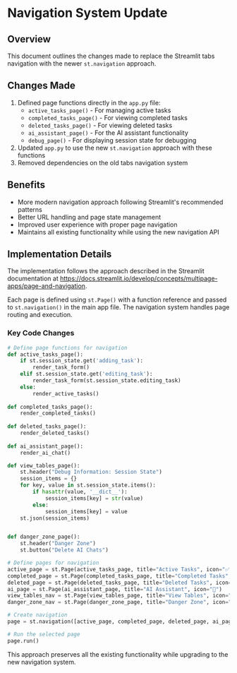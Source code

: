 # Navigation System Update

## Overview
This document outlines the changes made to replace the Streamlit tabs navigation with the newer `st.navigation` approach.

## Changes Made
1. Defined page functions directly in the `app.py` file:
   - `active_tasks_page()` - For managing active tasks
   - `completed_tasks_page()` - For viewing completed tasks
   - `deleted_tasks_page()` - For viewing deleted tasks
   - `ai_assistant_page()` - For the AI assistant functionality
   - `debug_page()` - For displaying session state for debugging
2. Updated `app.py` to use the new `st.navigation` approach with these functions
3. Removed dependencies on the old tabs navigation system

## Benefits
- More modern navigation approach following Streamlit's recommended patterns
- Better URL handling and page state management
- Improved user experience with proper page navigation
- Maintains all existing functionality while using the new navigation API

## Implementation Details
The implementation follows the approach described in the Streamlit documentation at https://docs.streamlit.io/develop/concepts/multipage-apps/page-and-navigation.

Each page is defined using `st.Page()` with a function reference and passed to `st.navigation()` in the main app file. The navigation system handles page routing and execution.

### Key Code Changes

```python
# Define page functions for navigation
def active_tasks_page():
    if st.session_state.get('adding_task'):
        render_task_form()
    elif st.session_state.get('editing_task'):
        render_task_form(st.session_state.editing_task)
    else:
        render_active_tasks()
        
def completed_tasks_page():
    render_completed_tasks()
    
def deleted_tasks_page():
    render_deleted_tasks()
    
def ai_assistant_page():
    render_ai_chat()

def view_tables_page():
    st.header("Debug Information: Session State")
    session_items = {}
    for key, value in st.session_state.items():
        if hasattr(value, '__dict__'):
            session_items[key] = str(value)
        else:
            session_items[key] = value
    st.json(session_items)


def danger_zone_page():
    st.header("Danger Zone")
    st.button("Delete AI Chats")

# Define pages for navigation
active_page = st.Page(active_tasks_page, title="Active Tasks", icon="✅", default=True)
completed_page = st.Page(completed_tasks_page, title="Completed Tasks", icon="✨")
deleted_page = st.Page(deleted_tasks_page, title="Deleted Tasks", icon="🗑️")
ai_page = st.Page(ai_assistant_page, title="AI Assistant", icon="🤖")
view_tables_nav = st.Page(view_tables_page, title="View Tables", icon="🐞")
danger_zone_nav = st.Page(danger_zone_page, title="Danger Zone", icon="💣")

# Create navigation
page = st.navigation([active_page, completed_page, deleted_page, ai_page, view_tables_nav, danger_zone_nav])

# Run the selected page
page.run()
```

This approach preserves all the existing functionality while upgrading to the new navigation system.
